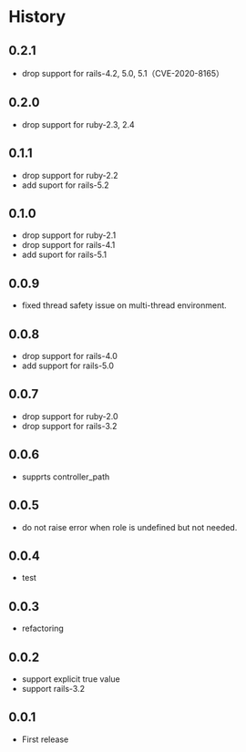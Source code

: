 # History

## 0.2.1
* drop support for rails-4.2, 5.0, 5.1（CVE-2020-8165）

## 0.2.0
* drop support for ruby-2.3, 2.4

## 0.1.1
* drop support for ruby-2.2
* add suport for rails-5.2

## 0.1.0
* drop support for ruby-2.1
* drop support for rails-4.1
* add suport for rails-5.1

## 0.0.9
* fixed thread safety issue on multi-thread environment.

## 0.0.8
* drop support for rails-4.0
* add support for rails-5.0

## 0.0.7
* drop support for ruby-2.0
* drop support for rails-3.2

## 0.0.6
* supprts controller_path

## 0.0.5
* do not raise error when role is undefined but not needed.

## 0.0.4
* test

## 0.0.3
* refactoring

## 0.0.2
* support explicit true value
* support rails-3.2

## 0.0.1
* First release
